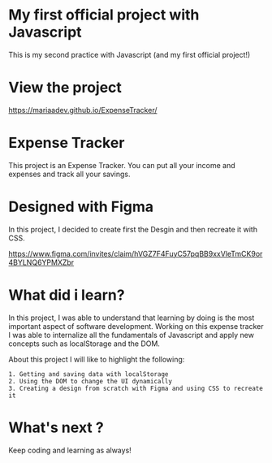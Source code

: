# My first official project with Javascript
This is my second practice with Javascript (and my first official project!)

# View the project
https://mariaadev.github.io/ExpenseTracker/ 

# Expense Tracker
This project is an Expense Tracker. You can put all your income and expenses and track all your savings.

# Designed with Figma
In this project, I decided to create first the Desgin and then recreate it with CSS.

https://www.figma.com/invites/claim/hVGZ7F4FuyC57pqBB9xxVleTmCK9or4BYLNQ6YPMXZbr 

# What did i learn?

In this project, I was able to understand that learning by doing is the most important aspect of software development.
Working on this expense tracker I was able to internalize all the fundamentals of Javascript and apply new concepts such as localStorage and the DOM.

About this project I will like to highlight the following:

    1. Getting and saving data with localStorage
    2. Using the DOM to change the UI dynamically
    3. Creating a design from scratch with Figma and using CSS to recreate it

# What's next ?

Keep coding and learning as always! 
